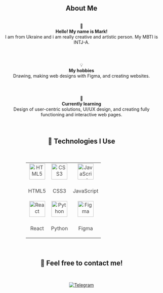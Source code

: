 <div align="center">

## About Me

</br>

  <div align="center" style="margin-bottom: 20px;">
    👋 
    </br>
    <strong>Hello! My name is Mark!</strong>
    </br>
    I am from Ukraine and i am really creative and artistic person. My MBTI is INTJ-A.
  </div>
  
</br>
</br>

  <div align="center" style="margin-bottom: 20px;">
    💡 
    </br>
    <strong>My hobbies</strong>
    </br>
    Drawing, making web designs with Figma, and creating websites.
  </div>
  
</br>
</br>
  
  <div align="center">
    🌱 
    </br>
    <strong>Currently learning</strong> 
    </br>
    Design of user-centric solutions, UI/UX design, and creating fully functioning and interactive web pages.
  </div>

</div>

</br>
</br>

<div align="center">

## 🚀 Technologies I Use

</br>

<table align="center" style="width:70%; margin: 20px auto; color: #444; font-size: 16px; text-align: center;">
  <tr>
    <td align="center">
      <img src="https://cdn.jsdelivr.net/gh/devicons/devicon/icons/html5/html5-original.svg" alt="HTML5" width="50" height="50" style="margin-bottom: 10px;">
      <p>HTML5</p>
    </td>
    <td align="center">
      <img src="https://cdn.jsdelivr.net/gh/devicons/devicon/icons/css3/css3-original.svg" alt="CSS3" width="50" height="50" style="margin-bottom: 10px;">
      <p>CSS3</p>
    </td>
    <td align="center">
      <img src="https://cdn.jsdelivr.net/gh/devicons/devicon/icons/javascript/javascript-original.svg" alt="JavaScript" width="50" height="50" style="margin-bottom: 10px;">
      <p>JavaScript</p>
    </td>
  </tr>
  <tr>
    <td align="center">
      <img src="https://cdn.jsdelivr.net/gh/devicons/devicon/icons/react/react-original.svg" alt="React" width="50" height="50" style="margin-bottom: 10px;">
      <p>React</p>
    </td>
    <td align="center">
      <img src="https://cdn.jsdelivr.net/gh/devicons/devicon/icons/python/python-original.svg" alt="Python" width="50" height="50" style="margin-bottom: 10px;">
      <p>Python</p>
    </td>
    <td align="center">
      <img src="https://cdn.jsdelivr.net/gh/devicons/devicon/icons/figma/figma-original.svg" alt="Figma" width="50" height="50" style="margin-bottom: 10px;">
      <p>Figma</p>
    </td>
  </tr>
</table>

</div>

</br>

<div align="center">

## 💬 Feel free to contact me!

</br>

[![Telegram](https://img.shields.io/badge/Telegram-blue?style=for-the-badge&logo=telegram&logoColor=white)](https://t.me/kennuuss)

</br>
</div>
